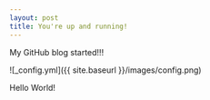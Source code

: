```yaml
---
layout: post
title: You're up and running!
---
```


My GitHub blog started!!!

![_config.yml]({{ site.baseurl }}/images/config.png)

Hello World! 